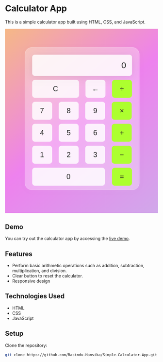 # Calculator App

This is a simple calculator app built using HTML, CSS, and JavaScript.


![Calculator App Screenshot](screenshot.png)

## Demo

You can try out the calculator app by accessing the [live demo](https://rasindu-hansika.github.io/Simple-Calculator-App/).

## Features

- Perform basic arithmetic operations such as addition, subtraction, multiplication, and division.
- Clear button to reset the calculator.
- Responsive design 

## Technologies Used

- HTML
- CSS
- JavaScript


## Setup

Clone the repository:

```bash
git clone https://github.com/Rasindu-Hansika/Simple-Calculator-App.git
